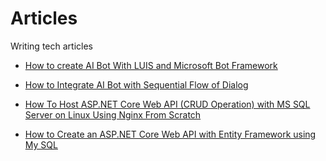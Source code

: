 # Articles
Writing tech articles

* [How to create AI Bot With LUIS and Microsoft Bot Framework](https://github.com/mahedee/Articles/blob/master/how-to-AI-Bot-With-LUIS.md)

* [How to Integrate AI Bot with Sequential Flow of Dialog](https://github.com/mahedee/Articles/blob/master/Integrate-bot-with-sequential-flow-of-dialog.md)

* [How To Host ASP.NET Core Web API (CRUD Operation) with MS SQL Server on Linux Using Nginx From Scratch ](https://github.com/mahedee/Articles/blob/master/HowToHostASP.NETCoreWebAPIwithMSSQLServerOnLinuxWithNginxFromScratch.md)

* [How to Create an ASP.NET Core Web API with Entity Framework using My SQL](https://github.com/mahedee/Articles/blob/master/HowToCreateWebAPIinASP.NETCOrewitMySQL.md)
